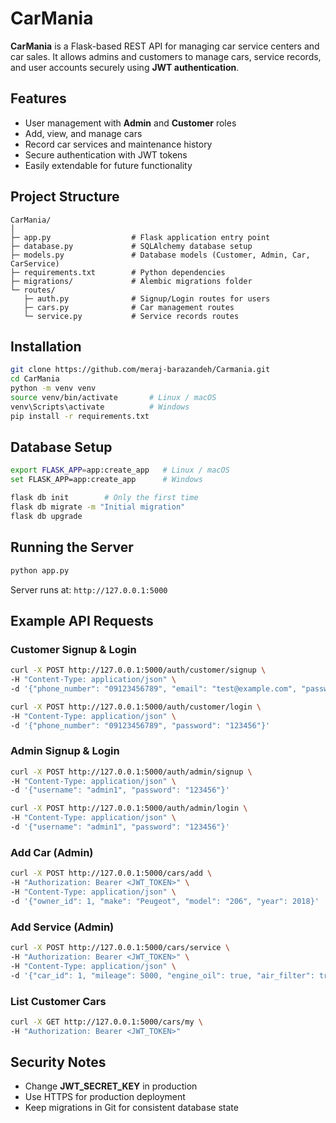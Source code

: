 # CarMania

**CarMania** is a Flask-based REST API for managing car service centers and car sales. It allows admins and customers to manage cars, service records, and user accounts securely using **JWT authentication**.

## Features

* User management with **Admin** and **Customer** roles
* Add, view, and manage cars
* Record car services and maintenance history
* Secure authentication with JWT tokens
* Easily extendable for future functionality

## Project Structure

```
CarMania/
│
├─ app.py                  # Flask application entry point
├─ database.py             # SQLAlchemy database setup
├─ models.py               # Database models (Customer, Admin, Car, CarService)
├─ requirements.txt        # Python dependencies
├─ migrations/             # Alembic migrations folder
└─ routes/
   ├─ auth.py              # Signup/Login routes for users
   ├─ cars.py              # Car management routes
   └─ service.py           # Service records routes
```

## Installation

```bash
git clone https://github.com/meraj-barazandeh/Carmania.git
cd CarMania
python -m venv venv
source venv/bin/activate       # Linux / macOS
venv\Scripts\activate          # Windows
pip install -r requirements.txt
```

## Database Setup

```bash
export FLASK_APP=app:create_app   # Linux / macOS
set FLASK_APP=app:create_app      # Windows

flask db init        # Only the first time
flask db migrate -m "Initial migration"
flask db upgrade
```

## Running the Server

```bash
python app.py
```

Server runs at: `http://127.0.0.1:5000`

## Example API Requests

### Customer Signup & Login

```bash
curl -X POST http://127.0.0.1:5000/auth/customer/signup \
-H "Content-Type: application/json" \
-d '{"phone_number": "09123456789", "email": "test@example.com", "password": "123456"}'

curl -X POST http://127.0.0.1:5000/auth/customer/login \
-H "Content-Type: application/json" \
-d '{"phone_number": "09123456789", "password": "123456"}'
```

### Admin Signup & Login

```bash
curl -X POST http://127.0.0.1:5000/auth/admin/signup \
-H "Content-Type: application/json" \
-d '{"username": "admin1", "password": "123456"}'

curl -X POST http://127.0.0.1:5000/auth/admin/login \
-H "Content-Type: application/json" \
-d '{"username": "admin1", "password": "123456"}'
```

### Add Car (Admin)

```bash
curl -X POST http://127.0.0.1:5000/cars/add \
-H "Authorization: Bearer <JWT_TOKEN>" \
-H "Content-Type: application/json" \
-d '{"owner_id": 1, "make": "Peugeot", "model": "206", "year": 2018}'
```

### Add Service (Admin)

```bash
curl -X POST http://127.0.0.1:5000/cars/service \
-H "Authorization: Bearer <JWT_TOKEN>" \
-H "Content-Type: application/json" \
-d '{"car_id": 1, "mileage": 5000, "engine_oil": true, "air_filter": true}'
```

### List Customer Cars

```bash
curl -X GET http://127.0.0.1:5000/cars/my \
-H "Authorization: Bearer <JWT_TOKEN>"
```

## Security Notes

* Change **JWT\_SECRET\_KEY** in production
* Use HTTPS for production deployment
* Keep migrations in Git for consistent database state
